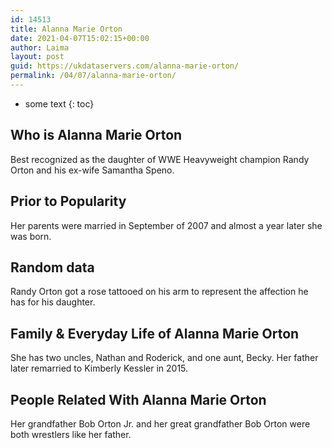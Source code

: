 ```yaml
---
id: 14513
title: Alanna Marie Orton
date: 2021-04-07T15:02:15+00:00
author: Laima
layout: post
guid: https://ukdataservers.com/alanna-marie-orton/
permalink: /04/07/alanna-marie-orton/
---
```


* some text
{: toc}


## Who is Alanna Marie Orton
                  
                  
                  
Best recognized as the daughter of WWE Heavyweight champion Randy Orton and his ex-wife Samantha Speno.
                  
              
            
              
            
                
                
                
## Prior to Popularity
                  
                  
                  
Her parents were married in September of 2007 and almost a year later she was born.
                  
              
            
              
            
                
                
                
## Random data
                  
                  
                  
Randy Orton got a rose tattooed on his arm to represent the affection he has for his daughter.
                  
              
            
              
            
                
                
                
## Family & Everyday Life of Alanna Marie Orton
                  
                  
                  
She has two uncles, Nathan and Roderick, and one aunt, Becky. Her father later remarried to Kimberly Kessler in 2015.
                  
              
            
              
            
                
                
                
## People Related With Alanna Marie Orton
                  
                  
                  
Her grandfather Bob Orton Jr. and her great grandfather Bob Orton were both wrestlers like her father.
                  
              
            
              
            
                
              
            
              
              
            
            
              
            
          
          
          